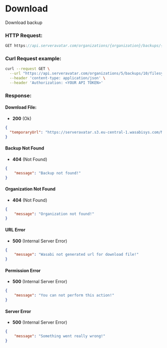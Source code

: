 # Download

Download backup

### HTTP Request:

```js
GET https://api.serveravatar.com/organizations/{organization}/backups/{backupId}/{type:['filesystem','database']}/download
```

### Curl Request example:

```sh
curl --request GET \
  --url "https://api.serveravatar.com/organizations/5/backups/10/filesystem/download" \
  --header 'content-type: application/json' \
  --header 'Authorization: <YOUR API TOKEN>'
```

### Response:

#### Download File:

- __200__ (Ok)

```json
{
  "temporaryUrl": "https://serveravatar.s3.eu-central-1.wasabisys.com/MYeY5DQkJpterbbpTrwG4PerqRiOiawDM9s.tar?response-content-disposition=attachment%3B%20filename%3DServeravatarApp.tar&X-Amz-Content-Sha256=UNSIGNED-PAYLOAD&X-Amz-Algorithm=AWS4-HMAC-SHA256&X-Amz-Credential=K6DTONHF5HX6GW9OY8V7F%2F20210819%2Feu-central-1%2Fs3%2Faws4_request&X-Amz-Date=20266819T104840Z&X-Amz-SignedHeaders=host&X-Amz-Expires=60&X-Amz-Signature=30d61ted773ceaaa4e2d1a4h578a677abea6169b780c43a2abc06dbef153fe3daaae"
}
```
#### Backup Not Found
- __404__ (Not Found)

```json
{
    "message": "Backup not found!"
}
```

#### Organization Not Found
- __404__ (Not Found)

```json
{
    "message": "Organization not found!"
}
```

#### URL Error
- __500__ (Internal Server Error)

```json
{
    "message": "Wasabi not generated url for download file!"
}
```

#### Permission Error
- __500__ (Internal Server Error)

```json
{
    "message": "You can not perform this action!"
}
```

#### Server Error
- __500__ (Internal Server Error)

```json
{
    "message": "Something went really wrong!"
}
```